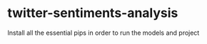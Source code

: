 # twitter-sentiments-analysis

Install all the essential pips in order to run the models and project
